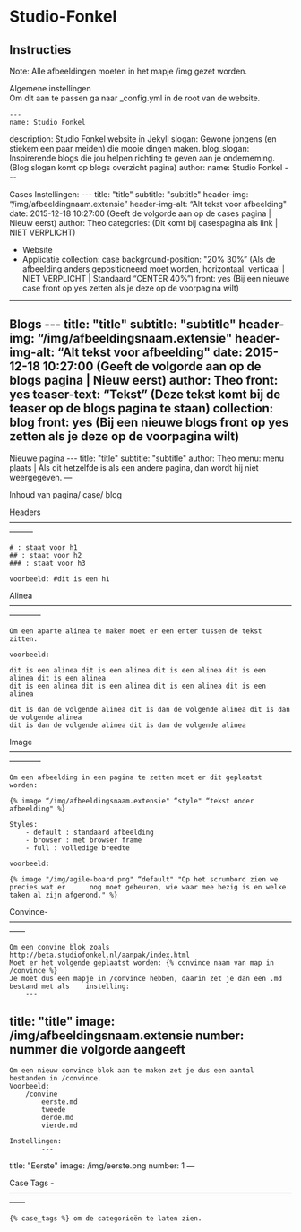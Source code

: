 # Studio-Fonkel
## Instructies

Note:
Alle afbeeldingen moeten in het mapje /img gezet worden.

Algemene instellingen	
	Om dit aan te passen ga naar _config.yml in de root van de website.
	
	---
	name: Studio Fonkel
description: Studio Fonkel website in Jekyll
slogan: Gewone jongens (en stiekem een paar meiden) die mooie dingen maken.
blog_slogan: Inspirerende blogs die jou helpen richting te geven aan je onderneming.
(Blog slogan komt op blogs overzicht pagina)
author:
	name: Studio Fonkel
	---

Cases
Instellingen:
	---
title:  "title"
subtitle: "subtitle"
header-img: “/img/afbeeldingnaam.extensie”
header-img-alt: “Alt tekst voor afbeelding"
date: 2015-12-18 10:27:00 (Geeft de volgorde aan op de cases pagina | Nieuw eerst)
author: Theo
categories:  (Dit komt bij casespagina als link | NIET VERPLICHT)
- Website
- Applicatie
collection: case
background-position: "20% 30%” (Als de afbeelding anders gepositioneerd moet worden, horizontaal, verticaal | NIET VERPLICHT | Standaard “CENTER 40%”)
front: yes (Bij een nieuwe case front op yes zetten als je deze op de voorpagina wilt)
---

Blogs
	---
title:  "title"
subtitle: "subtitle"
header-img: “/img/afbeeldingsnaam.extensie"
header-img-alt: “Alt tekst voor afbeelding"
date: 2015-12-18 10:27:00 (Geeft de volgorde aan op de blogs pagina | Nieuw eerst)
author: Theo
front: yes
teaser-text: “Tekst” (Deze tekst komt bij de teaser op de blogs pagina te staan)
collection: blog
front: yes (Bij een nieuwe blogs front op yes zetten als je deze op de voorpagina wilt)
---

Nieuwe pagina
	---
title:  "title"
subtitle: "subtitle"
author: Theo
menu: menu plaats | Als dit hetzelfde is als een andere pagina, dan wordt hij niet weergegeven.
—

Inhoud van pagina/ case/ blog

Headers———————————————————————————————————————

	# : staat voor h1
	## : staat voor h2
	### : staat voor h3

	voorbeeld: #dit is een h1

Alinea ————————————————————————————————————————
	
	Om een aparte alinea te maken moet er een enter tussen de tekst zitten.

	voorbeeld:

	dit is een alinea dit is een alinea dit is een alinea dit is een alinea dit is een alinea
	dit is een alinea dit is een alinea dit is een alinea dit is een alinea

	dit is dan de volgende alinea dit is dan de volgende alinea dit is dan de volgende alinea
	dit is dan de volgende alinea dit is dan de volgende alinea 

Image ————————————————————————————————————————

	Om een afbeelding in een pagina te zetten moet er dit geplaatst worden:

	{% image “/img/afbeeldingsnaam.extensie" “style" “tekst onder afbeelding" %}
	
	Styles:
		- default : standaard afbeelding
		- browser : met browser frame
		- full : volledige breedte

	voorbeeld:
	
	{% image "/img/agile-board.png" “default" "Op het scrumbord zien we precies wat er 		nog moet gebeuren, wie waar mee bezig is en welke taken al zijn afgerond." %}



















Convince-——————————————————————————————————————

	Om een convine blok zoals http://beta.studiofonkel.nl/aanpak/index.html
	Moet er het volgende geplaatst worden: {% convince naam van map in /convince %}
	Je moet dus een mapje in /convince hebben, daarin zet je dan een .md bestand met als 	instelling: 
		---
title:  "title"
image: /img/afbeeldingsnaam.extensie
number: nummer die volgorde aangeeft
---
	
	Om een nieuw convince blok aan te maken zet je dus een aantal bestanden in /convince.
	Voorbeeld:
		/convine
			eerste.md
			tweede
			derde.md
			vierde.md
		
	Instellingen:
			---
title:  "Eerste"
image: /img/eerste.png
number: 1
—

Case Tags -——————————————————————————————————————

	{% case_tags %} om de categorieën te laten zien. 
